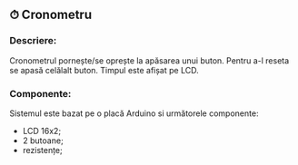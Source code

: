 ## ⏱ Cronometru 

### Descriere:

Cronometrul pornește/se oprește la apăsarea unui buton. Pentru a-l reseta se apasă celălalt buton.
Timpul este afișat pe LCD.

### Componente:

Sistemul este bazat pe o placă Arduino si următorele componente:

- LCD 16x2;
- 2 butoane;
- rezistențe;
